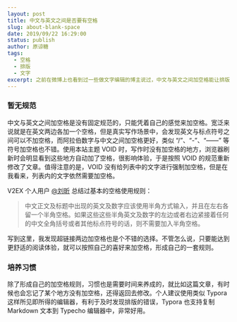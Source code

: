 ```yaml
---
layout: post
title: 中文与英文之间是否要有空格
slug: about-blank-space
date: 2019/09/22 16:29:00
status: publish
author: 原谅糖
tags: 
  - 空格
  - 排版
  - 文字
excerpt: 之前在微博上也看到过一些做文字编辑的博主说过，中文与英文之间加空格能让排版看起来更舒适。轮到自己写作的时候，还是会发现一些问题。
---
```



### 暂无规范

中文与英文之间加空格是没有固定规范的，只能凭着自己的感觉来加空格。宽泛来说就是在英文两边各加一个空格，但是真实写作场景中，会发现英文与标点符号之间可以不加空格，而阿拉伯数字与中文之间加空格更好，类似 “/”、“-”、“——” 等符号加空格也不错。使用本站主题 VOID 时，写作时没有加空格的地方，浏览器刷新时会明显看到这些地方自动加了空格，很影响体验，于是按照 VOID 的规范重新修改了文章。值得注意的是，VOID 没有给列表中的文字进行强制加空格，但是在我看来，列表内的文字依然需要加空格。

V2EX 个人用户 [@刘昕](https://www.zhihu.com/people/livid/activities) 总结过基本的空格使用规则：

> 中文正文及标题中出现的英文及数字应该使用半角方式输入，并且在左右各留一个半角空格。如果这些这些半角英文及数字的左边或者右边紧接着任何的中文全角括号或者其他标点符号的话，则不需要加入半角空格。

写到这里，我发现超链接两边加空格也是个不错的选择。不管怎么说，只要能达到更舒适的阅读体验，就可以按照自己的喜好来加空格，形成自己的一套规则。

### 培养习惯

除了形成自己的加空格规则，习惯也是需要时间来养成的，就比如这篇文章，有时候也会忘记了某个地方没有加空格，还得返回去修改。个人建议使用类似 Typora 这样所见即所得的编辑器，有利于及时发现排版的错误，Typora 也支持复制 Markdown 文本到 Typecho 编辑器中，非常好用。